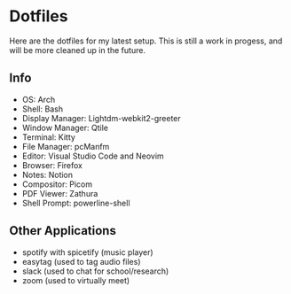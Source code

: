 # Dotfiles
Here are the dotfiles for my latest setup. This is still a work in progess, and will be more cleaned up in the future.

## Info
* OS: Arch
* Shell: Bash
* Display Manager: Lightdm-webkit2-greeter
* Window Manager: Qtile
* Terminal: Kitty
* File Manager: pcManfm
* Editor: Visual Studio Code and Neovim
* Browser: Firefox
* Notes: Notion
* Compositor: Picom
* PDF Viewer: Zathura
* Shell Prompt: powerline-shell

## Other Applications
* spotify with spicetify (music player)
* easytag (used to tag audio files)
* slack (used to chat for school/research)
* zoom (used to virtually meet)
